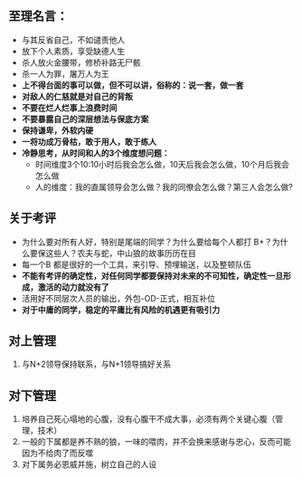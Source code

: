 ## 至理名言：
- 与其反省自己，不如谴责他人
- 放下个人素质，享受缺德人生
- 杀人放火金腰带，修桥补路无尸骸
- 杀一人为罪，屠万人为王
- **上不得台面的事可以做，但不可以讲，俗称的：说一套，做一套**
- **对敌人的仁慈就是对自己的背叛**
- **不要在烂人烂事上浪费时间**
- **不要暴露自己的深层想法与保底方案**
- **保持谦卑，外软内硬**
- **一将功成万骨枯，敢于用人，敢于练人**
- **冷静思考，从时间和人的3个维度想问题：**
	- 时间维度3个10:10小时后我会怎么做，10天后我会怎么做，10个月后我会怎么做
	- 人的维度：我的直属领导会怎么做？我的同僚会怎么做？第三人会怎么做?

## 关于考评
- 为什么要对所有人好，特别是尾端的同学？为什么要给每个人都打 B+？为什么要保这些人？农夫与蛇，中山狼的故事历历在目
- 每一个B 都是很好的一个工具，来引导、预埋输送，以及整顿队伍
- **不能有考评的确定性，对任何同学都要保持对未来的不可知性，确定性一旦形成，激活的动力就没有了**
- 活用好不同层次人员的输出，外包-OD-正式，相互补位
- **对于中庸的同学，稳定的平庸比有风险的机遇更有吸引力**


## 对上管理 
1. 与N+2领导保持联系，与N+1领导搞好关系

## 对下管理
1. 培养自己死心塌地的心腹，没有心腹干不成大事，必须有两个关键心腹（管理，技术）
2. 一般的下属都是养不熟的狼，一味的喂肉，并不会换来感谢与忠心，反而可能因为不给肉了而反噬
3. 对下属务必恩威并施，树立自己的人设


